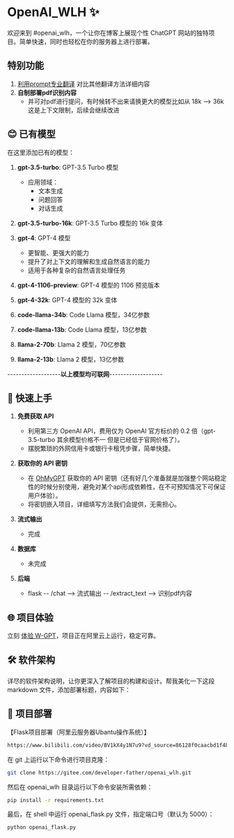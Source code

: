 # OpenAI_WLH ✨

欢迎来到 #openai_wlh，一个让你在博客上展现个性 ChatGPT 网站的独特项目。简单快速，同时也轻松在你的服务器上进行部署。

## 特别功能

1. [利用prompt专业翻译](https://www.bilibili.com/read/cv28100058/?jump_opus=1) 对比其他翻译方法详细内容
2. **自制部署pdf识别内容**
   - 并可对pdf进行提问，有时候转不出来请换更大的模型比如从 18k --> 36k 这是上下文限制，后续会继续改进

## 😊 已有模型

在这里添加已有的模型：

1. **gpt-3.5-turbo**: GPT-3.5 Turbo 模型
   - 应用领域：
     - 文本生成
     - 问题回答
     - 对话生成

2. **gpt-3.5-turbo-16k**: GPT-3.5 Turbo 模型的 16k 变体

3. **gpt-4**: GPT-4 模型
   - 更智能、更强大的能力
   - 提升了对上下文的理解和生成自然语言的能力
   - 适用于各种复杂的自然语言处理任务

4. **gpt-4-1106-preview**: GPT-4 模型的 1106 预览版本

5. **gpt-4-32k**: GPT-4 模型的 32k 变体

6. **code-llama-34b**: Code Llama 模型，34亿参数

7. **code-llama-13b**: Code Llama 模型，13亿参数

8. **llama-2-70b**: Llama 2 模型，70亿参数

9. **llama-2-13b**: Llama 2 模型，13亿参数


-------------------**以上模型均可联网**-------------------

## 🚀 快速上手

1. **免费获取 API**
   - 利用第三方 OpenAI API，费用仅为 OpenAI 官方标价的 0.2 倍（gpt-3.5-turbo 其余模型价格不一 但是已经低于官网价格了）。
   - 摆脱繁琐的外网信用卡或银行卡租凭步骤，简单快捷。

2. **获取你的 API 密钥**
   - 在 [OhMyGPT](https://www.ohmygpt.com?aff=BDnMSilC) 获取你的 API 密钥（还有好几个准备就是加强整个网站稳定性的时候分别使用，避免对某个api形成依赖性，在不可预知情况下可保证用户体验）。
   - 将密钥嵌入项目，详细填写方法我们会提供，无需担心。

3. **流式输出**
   - 完成

3. **数据库**
   - 未完成

4. **后端**
   - flask 
   -- /chat --> 流式输出
   -- /extract_text --> 识别pdf内容

## 🌐 项目体验

立刻 [体验 W-GPT](http://8.138.104.244)，项目正在阿里云上运行，稳定可靠。

## 🛠️ 软件架构

详尽的软件架构说明，让你更深入了解项目的构建和设计。帮我美化一下这段 markdown 文件，添加部署标题，内容如下：

## 🚀 项目部署
【Flask项目部署（阿里云服务器Ubantu操作系统）】
```bash
https://www.bilibili.com/video/BV1kX4y1N7u9?vd_source=86128f0caacbd1f48d8ba64b076f5197
```

在 git 上运行以下命令进行项目克隆：

```bash
git clone https://gitee.com/developer-father/openai_wlh.git
```

然后在 openai_wlh 目录运行以下命令安装所需依赖：

```bash
pip install -r requirements.txt
```

最后，在 shell 中运行 openai_flask.py 文件，指定端口号（默认为 5000）：

```bash
python openai_flask.py
```